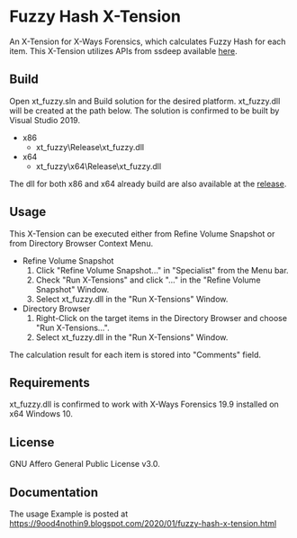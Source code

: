 # Fuzzy Hash X-Tension

An X-Tension for X-Ways Forensics, which calculates Fuzzy Hash for each item. This X-Tension utilizes APIs from ssdeep available [here](https://github.com/ssdeep-project/ssdeep).

## Build

Open xt_fuzzy.sln and Build solution for the desired platform. xt_fuzzy.dll will be created at the path below. The solution is confirmed to be built by Visual Studio 2019.
* x86
  * xt_fuzzy\Release\xt_fuzzy.dll
* x64
  * xt_fuzzy\x64\Release\xt_fuzzy.dll

The dll for both x86 and x64 already build are also available at the [release](https://github.com/a5hlynx/xt_fuzzy/releases).

## Usage
This X-Tension can be executed either from Refine Volume Snapshot or from Directory Browser Context Menu.
* Refine Volume Snapshot
  1. Click "Refine Volume Snapshot..." in "Specialist" from the Menu bar.
  2. Check "Run X-Tensions" and click "..." in the "Refine Volume Snapshot" Window.
  3. Select xt_fuzzy.dll in the "Run X-Tensions" Window.
* Directory Browser
  1. Right-Click on the target items in the Directory Browser and choose "Run X-Tensions...".
  2. Select xt_fuzzy.dll in the "Run X-Tensions" Window.

The calculation result for each item is stored into "Comments" field.

## Requirements
xt_fuzzy.dll is confirmed to work with X-Ways Forensics 19.9 installed on x64 Windows 10.

## License
GNU Affero General Public License v3.0.

## Documentation
The usage Example is posted at https://9ood4nothin9.blogspot.com/2020/01/fuzzy-hash-x-tension.html
